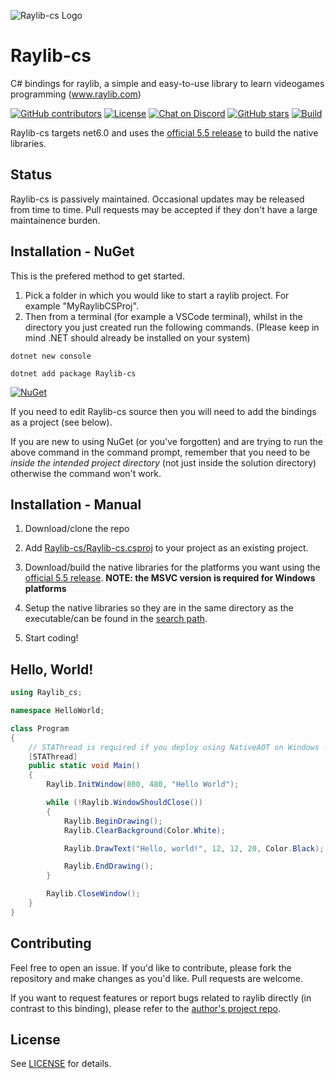 ![Raylib-cs Logo](Raylib-cs/logo/raylib-cs_256x256.png "Raylib-cs Logo")

# Raylib-cs

C# bindings for raylib, a simple and easy-to-use library to learn videogames programming (www.raylib.com)

[![GitHub contributors](https://img.shields.io/github/contributors/raylib-cs/raylib-cs)](https://github.com/raylib-cs/raylib-cs/graphs/contributors)
[![License](https://img.shields.io/badge/license-zlib%2Flibpng-blue.svg)](LICENSE)
[![Chat on Discord](https://img.shields.io/discord/426912293134270465.svg?logo=discord)](https://discord.gg/raylib)
[![GitHub stars](https://img.shields.io/github/stars/raylib-cs/raylib-cs?style=social)](https://github.com/raylib-cs/raylib-cs/stargazers)
[![Build](https://github.com/raylib-cs/raylib-cs/workflows/Build/badge.svg)](https://github.com/raylib-cs/raylib-cs/actions?query=workflow%3ABuild)

Raylib-cs targets net6.0 and uses the [official 5.5 release](https://github.com/raysan5/raylib/releases/tag/5.5) to build the native libraries.

## Status

Raylib-cs is passively maintained. Occasional updates may be released from time to time. Pull requests may be
accepted if they don't have a large maintainence burden.

## Installation - NuGet

This is the prefered method to get started.

1) Pick a folder in which you would like to start a raylib project. For example "MyRaylibCSProj".
2) Then from a terminal (for example a VSCode terminal), whilst in the directory you just created
    run the following commands. (Please keep in mind .NET should already be installed on your system)

```
dotnet new console
```
```
dotnet add package Raylib-cs
```

[![NuGet](https://img.shields.io/nuget/dt/raylib-cs)](https://www.nuget.org/packages/Raylib-cs/)

If you need to edit Raylib-cs source then you will need to add the bindings as a project (see below).

If you are new to using NuGet (or you've forgotten) and are trying to run the above command in the command prompt,
remember that you need to be *inside the intended project directory* (not just inside the solution directory) otherwise
the command won't work.

## Installation - Manual

1. Download/clone the repo

2. Add [Raylib-cs/Raylib-cs.csproj](Raylib-cs/Raylib-cs.csproj) to your project as an existing project.

3. Download/build the native libraries for the platforms you want using the [official 5.5 release](https://github.com/raysan5/raylib/releases/tag/5.5).
   **NOTE: the MSVC version is required for Windows platforms**

4. Setup the native libraries so they are in the same directory as the executable/can be found in the [search path](https://www.mono-project.com/docs/advanced/pinvoke/).

6. Start coding!

## Hello, World!

```csharp
using Raylib_cs;

namespace HelloWorld;

class Program
{
    // STAThread is required if you deploy using NativeAOT on Windows - See https://github.com/raylib-cs/raylib-cs/issues/301
    [STAThread]
    public static void Main()
    {
        Raylib.InitWindow(800, 480, "Hello World");

        while (!Raylib.WindowShouldClose())
        {
            Raylib.BeginDrawing();
            Raylib.ClearBackground(Color.White);

            Raylib.DrawText("Hello, world!", 12, 12, 20, Color.Black);

            Raylib.EndDrawing();
        }

        Raylib.CloseWindow();
    }
}
```

## Contributing

Feel free to open an issue. If you'd like to contribute, please fork the repository and make
changes as you'd like. Pull requests are welcome.

If you want to request features or report bugs related to raylib directly (in contrast to this binding), please refer to the [author's project repo](https://github.com/raysan5/raylib).

## License

See [LICENSE](LICENSE) for details.
